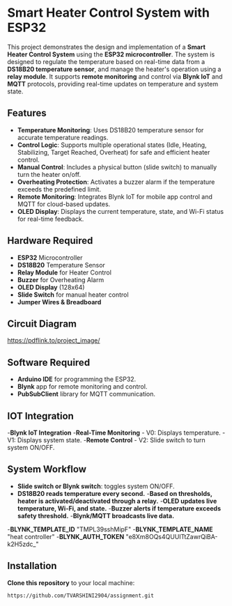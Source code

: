 # Smart Heater Control System with ESP32

This project demonstrates the design and implementation of a **Smart Heater Control System** using the **ESP32 microcontroller**. The system is designed to regulate the temperature based on real-time data from a **DS18B20 temperature sensor**, and manage the heater's operation using a **relay module**. It supports **remote monitoring** and control via **Blynk IoT** and **MQTT** protocols, providing real-time updates on temperature and system state.

## Features

- **Temperature Monitoring**: Uses DS18B20 temperature sensor for accurate temperature readings.
- **Control Logic**: Supports multiple operational states (Idle, Heating, Stabilizing, Target Reached, Overheat) for safe and efficient heater control.
- **Manual Control**: Includes a physical button (slide switch) to manually turn the heater on/off.
- **Overheating Protection**: Activates a buzzer alarm if the temperature exceeds the predefined limit.
- **Remote Monitoring**: Integrates Blynk IoT for mobile app control and MQTT for cloud-based updates.
- **OLED Display**: Displays the current temperature, state, and Wi-Fi status for real-time feedback.

## Hardware Required

- **ESP32** Microcontroller
- **DS18B20** Temperature Sensor
- **Relay Module** for Heater Control
- **Buzzer** for Overheating Alarm
- **OLED Display** (128x64)
- **Slide Switch** for manual heater control
- **Jumper Wires & Breadboard**

## Circuit Diagram

https://pdflink.to/project_image/


## Software Required

- **Arduino IDE** for programming the ESP32.
- **Blynk** app for remote monitoring and control.
- **PubSubClient** library for MQTT communication.
  
## IOT Integration
-**Blynk IoT Integration**
-**Real-Time Monitoring**
       - V0: Displays temperature.
       - V1: Displays system state.
-**Remote Control**
       - V2: Slide switch to turn system ON/OFF.
## System Workflow

- **Slide switch or Blynk switch**: toggles system ON/OFF.
- **DS18B20 reads temperature every second.**
-**Based on thresholds, heater is activated/deactivated through a relay.**
-**OLED updates live temperature, Wi-Fi, and state.**
-**Buzzer alerts if temperature exceeds safety threshold.**
-**Blynk/MQTT broadcasts live data.**

 -**BLYNK_TEMPLATE_ID** "TMPL39sshMipF"
 -**BLYNK_TEMPLATE_NAME** "heat controller"
 -**BLYNK_AUTH_TOKEN** "e8Xm8OQs4QUUITtZawrQiBA-k2H5zdc_"


## Installation

**Clone this repository** to your local machine:

   ```bash
   https://github.com/TVARSHINI2904/assignment.git

 
